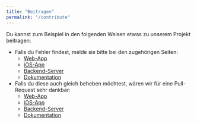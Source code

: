 ```yaml
---
title: "Beitragen"
permalink: "/contribute"
---
```

Du kannst zum Beispiel in den folgenden Weisen etwas zu unserem Projekt beitragen:
- Falls du Fehler findest, melde sie bitte bei den zugehörigen Seiten:
  - [Web-App](https://github.com/Jugendhackt/mkdwv-pwa/issues)
  - [iOS-App](https://github.com/Jugendhackt/mkdwv-ios/issues)
  - [Backend-Server](https://github.com/Jugendhackt/mkdwv-backend/issues)
  - [Dokumentation](https://github.com/Jugendhackt/mkdwv/issues)
- Falls du diese auch gleich beheben möchtest, wären wir für eine Pull-Request sehr dankbar:
  - [Web-App](https://github.com/Jugendhackt/mkdwv-pwa/pulls)
  - [iOS-App](https://github.com/Jugendhackt/mkdwv-ios/pulls)
  - [Backend-Server](https://github.com/Jugendhackt/mkdwv-backend/pulls)
  - [Dokumentation](https://github.com/Jugendhackt/mkdwv/pulls)
